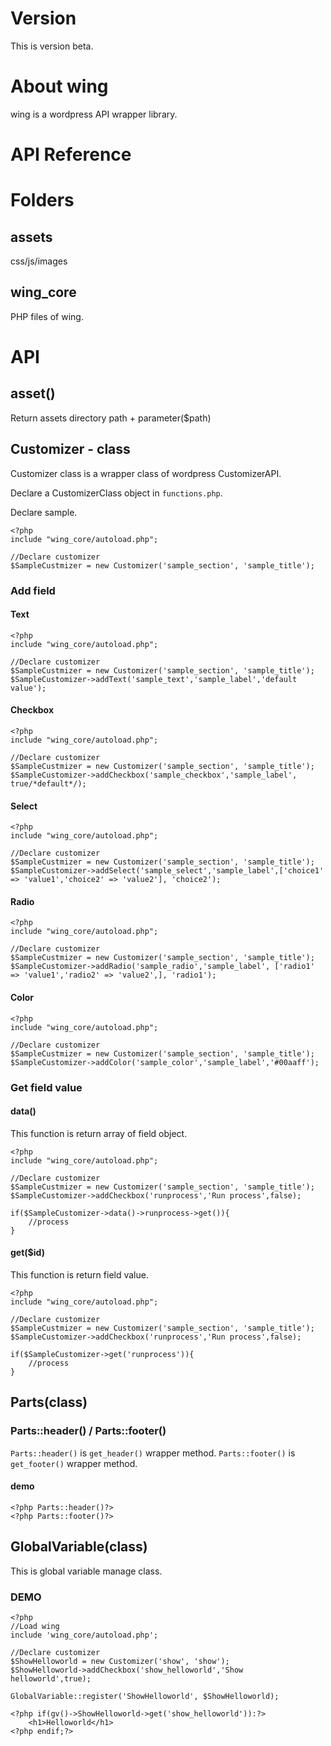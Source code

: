 # Version
This is version beta.

# About wing
wing is a wordpress API wrapper library.

# API Reference

# Folders
## assets
css/js/images

## wing_core
PHP files of wing.

# API
## asset()
Return assets directory path + parameter($path)

## Customizer - class
Customizer class is a wrapper class of wordpress CustomizerAPI.

Declare a CustomizerClass object in `functions.php`.

Declare sample.

```functions.php
<?php
include "wing_core/autoload.php";

//Declare customizer
$SampleCustmizer = new Customizer('sample_section', 'sample_title');
```

### Add field

#### Text
```functions.php
<?php
include "wing_core/autoload.php";

//Declare customizer
$SampleCustmizer = new Customizer('sample_section', 'sample_title');
$SampleCustomizer->addText('sample_text','sample_label','default value');
```

#### Checkbox
```functions.php
<?php
include "wing_core/autoload.php";

//Declare customizer
$SampleCustmizer = new Customizer('sample_section', 'sample_title');
$SampleCustomizer->addCheckbox('sample_checkbox','sample_label', true/*default*/);
```

#### Select
```functions.php
<?php
include "wing_core/autoload.php";

//Declare customizer
$SampleCustmizer = new Customizer('sample_section', 'sample_title');
$SampleCustomizer->addSelect('sample_select','sample_label',['choice1' => 'value1','choice2' => 'value2'], 'choice2');
```

#### Radio
```functions.php
<?php
include "wing_core/autoload.php";

//Declare customizer
$SampleCustmizer = new Customizer('sample_section', 'sample_title');
$SampleCustomizer->addRadio('sample_radio','sample_label', ['radio1' => 'value1','radio2' => 'value2',], 'radio1');
```

#### Color
```functions.php
<?php
include "wing_core/autoload.php";

//Declare customizer
$SampleCustmizer = new Customizer('sample_section', 'sample_title');
$SampleCustomizer->addColor('sample_color','sample_label','#00aaff');
```

### Get field value

#### data()

This function is return array of field object.
```functions.php
<?php
include "wing_core/autoload.php";

//Declare customizer
$SampleCustmizer = new Customizer('sample_section', 'sample_title');
$SampleCustomizer->addCheckbox('runprocess','Run process',false);

if($SampleCustomizer->data()->runprocess->get()){
    //process
}
```

#### get($id)
This function is return field value.
```functions.php
<?php
include "wing_core/autoload.php";

//Declare customizer
$SampleCustmizer = new Customizer('sample_section', 'sample_title');
$SampleCustomizer->addCheckbox('runprocess','Run process',false);

if($SampleCustomizer->get('runprocess')){
    //process
}
```

## Parts(class)
### Parts::header() / Parts::footer()
`Parts::header()` is `get_header()` wrapper method.
`Parts::footer()` is `get_footer()` wrapper method.

#### demo
```index.php
<?php Parts::header()?>
<?php Parts::footer()?>
```

## GlobalVariable(class)
This is global variable manage class.

### DEMO
```functions.php
<?php
//Load wing
include 'wing_core/autoload.php';

//Declare customizer
$ShowHelloworld = new Customizer('show', 'show');
$ShowHelloworld->addCheckbox('show_helloworld','Show helloworld',true);

GlobalVariable::register('ShowHelloworld', $ShowHelloworld);
```

```index.php
<?php if(gv()->ShowHelloworld->get('show_helloworld')):?>
    <h1>Helloworld</h1>
<?php endif;?>
```

